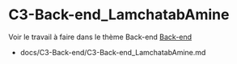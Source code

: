 
# C3-Back-end_LamchatabAmine


Voir le travail à faire dans le thème Back-end
[Back-end](https://github.com/solicoders/evaluation/issues/7)


- docs/C3-Back-end/C3-Back-end_LamchatabAmine.md 
 
